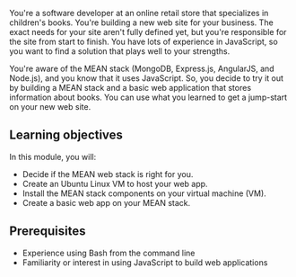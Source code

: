 You're a software developer at an online retail store that specializes in children's books. You're building a new web site for your business. The exact needs for your site aren't fully defined yet, but you're responsible for the site from start to finish. You have lots of experience in JavaScript, so you want to find a solution that plays well to your strengths.

You're aware of the MEAN stack (MongoDB, Express.js, AngularJS, and Node.js), and you know that it uses JavaScript. So, you decide to try it out by building a MEAN stack and a basic web application that stores information about books. You can use what you learned to get a jump-start on your new web site.

## Learning objectives

In this module, you will:

- Decide if the MEAN web stack is right for you.
- Create an Ubuntu Linux VM to host your web app.
- Install the MEAN stack components on your virtual machine (VM).
- Create a basic web app on your MEAN stack.

## Prerequisites

- Experience using Bash from the command line
- Familiarity or interest in using JavaScript to build web applications